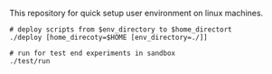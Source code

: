 
This repository for quick setup user environment on linux machines.

```
# deploy scripts from $env_directory to $home_directort
./deploy [home_direcoty=$HOME [env_directory=./]]
```


```
# run for test end experiments in sandbox
./test/run
```